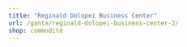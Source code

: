 ```yaml
---
title: "Reginald Dolopei Business Center"
url: /ganta/reginald-dolopei-business-center-2/
shop: commodité
---
```

